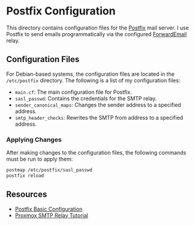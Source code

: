 # Postfix Configuration

This directory contains configuration files for the [Postfix](http://www.postfix.org/) mail server. I use Postfix to send emails programmatically via the configured [ForwardEmail](https://forwardemail.net) relay.

## Configuration Files

For Debian-based systems, the configuration files are located in the `/etc/postfix` directory. The following is a list of my configuration files:

- `main.cf`: The main configuration file for Postfix.
- `sasl_passwd`: Contains the credentials for the SMTP relay.
- `sender_canonical_maps`: Changes the sender address to a specified address.
- `smtp_header_checks`: Rewrites the SMTP from address to a specified address.

### Applying Changes

After making changes to the configuration files, the following commands must be run to apply them:

```bash
postmap /etc/postfix/sasl_passwd
postfix reload
```

## Resources

- [Postfix Basic Configuration](http://www.postfix.org/BASIC_CONFIGURATION_README.html)
- [Proxmox SMTP Relay Tutorial](https://forum.proxmox.com/threads/get-postfix-to-send-notifications-email-externally.59940/)
